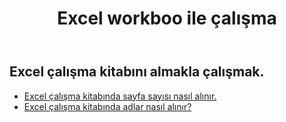 ﻿---
title: Excel workboo ile çalışma
second_title: Aspose.Cells Cloud Documen
linktitle: ge
type: docs
url: /tr/workbook/get/
keywords: Working with getting on an Excel workbook
description: Aspose.Cells Cloud REST API, Excel çalışma kitabına alma ile çalışma desteği. SDK, geliştirme dili türlerini destekler. Android, C#, Go, Java, NodeJS, Perl, PHP, Python, Ruby ve Swift'i içerir
weight: 100
---
## Excel çalışma kitabını almakla çalışmak.

- [Excel çalışma kitabında sayfa sayısı nasıl alınır.](/cells/tr/workbook/get/page-count/)
- [Excel çalışma kitabında adlar nasıl alınır?](/cells/tr/workbook/get/names/)
